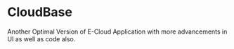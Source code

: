# CloudBase
Another Optimal Version of E-Cloud Application with more advancements in UI as well as code also.
